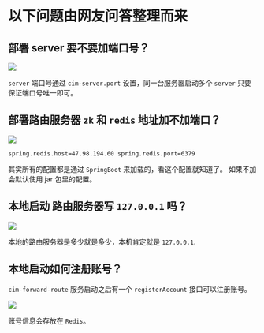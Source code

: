 # 以下问题由网友问答整理而来


## 部署 server 要不要加端口号？

![](https://ws2.sinaimg.cn/large/006tNbRwly1fymb41bob6j31g90c9dk6.jpg)

`server` 端口号通过 `cim-server.port` 设置，同一台服务器启动多个 `server` 只要保证端口号唯一即可。

## 部署路由服务器 `zk` 和 `redis` 地址加不加端口？

![](https://ws2.sinaimg.cn/large/006tNbRwly1fymb9wgo5hj31g909jjv6.jpg)


```
spring.redis.host=47.98.194.60 spring.redis.port=6379
```

其实所有的配置都是通过 `SpringBoot` 来加载的，看这个配置就知道了。
如果不加会默认使用 jar 包里的配置。


## 本地启动 路由服务器写 `127.0.0.1` 吗？

![](https://ws4.sinaimg.cn/large/006tNbRwly1fymbc9lzidj31g908g0xb.jpg)

本地的路由服务器是多少就是多少，本机肯定就是 `127.0.0.1`.


## 本地启动如何注册账号？

`cim-forward-route` 服务启动之后有一个 `registerAccount` 接口可以注册账号。

![](https://ws2.sinaimg.cn/large/006tNbRwly1fymbjn98f6j31bn0u0aff.jpg)

账号信息会存放在 `Redis`。
